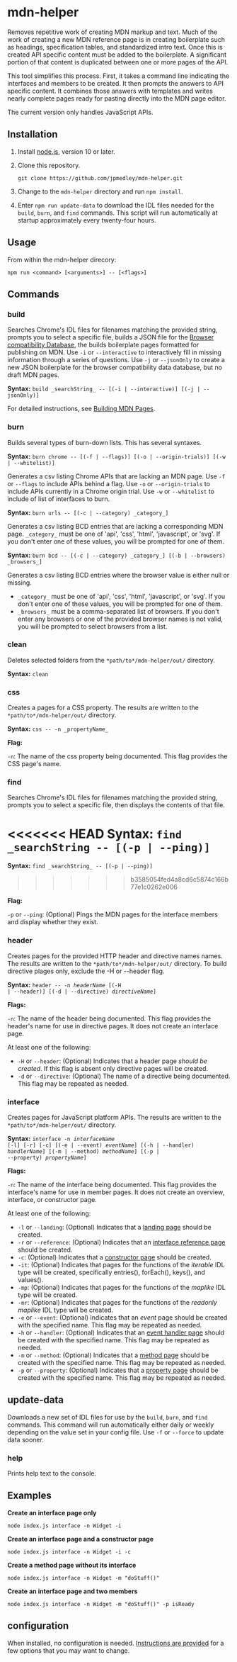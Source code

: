# mdn-helper
Removes repetitive work of creating MDN markup and text. Much of the work of creating a new MDN reference page is in creating  boilerplate such as headings, specification tables, and standardized intro text. Once this is created API specific content must be added to the boilerplate. A significant portion of that content is duplicated between one or more pages of the API.

This tool simplifies this process. First, it takes a command line indicating the interfaces and members to be created. It then prompts the answers to API specific content. It combines those answers with templates and writes nearly complete pages ready for pasting directly into the MDN page editor.

The current version only handles JavaScript APIs.

## Installation

1. Install [node.js](https://nodejs.org), version 10 or later.

1. Clone this repository.

   `git clone https://github.com/jpmedley/mdn-helper.git`

1. Change to the `mdn-helper` directory and run `npm install`.

1. Enter `npm run update-data` to download the IDL files needed for the `build`, `burn`, and `find` commands. This script will run automatically at startup approximately every twenty-four hours.

## Usage

From within the mdn-helper direcory:

  `npm run <command> [<arguments>] -- [<flags>]`

## Commands

### build

Searches Chrome's IDL files for filenames matching the provided string, prompts you to select a specific file, builds a JSON file for the [Browser compatibility Database](https://github.com/mdn/browser-compat-data), the builds boilerplate pages formatted for publishing on MDN. Use `-i` or `--interactive` to interactively fill in missing information through a series of questions. Use `-j` or `--jsonOnly` to create a new JSON boilerplate for the browser compatibility data database, but no draft MDN pages.

**Syntax:** `build _searchString_ -- [(-i | --interactive)] [(-j | --jsonOnly)]`

For detailed instructions, see [Building MDN Pages](/help/BUILDING-PAGES.md).

### burn

Builds several types of burn-down lists. This has several syntaxes.

**Syntax:** `burn chrome -- [(-f | --flags)] [(-o | --origin-trials)] [(-w | --whitelist)]`

Generates a csv listing Chrome APIs that are lacking an MDN page. Use `-f` or `--flags` to include APIs behind a flag. Use `-o` or `--origin-trials` to include APIs currently in a Chrome origin trial. Use `-w` or `--whitelist` to include of list of interfaces to burn.

**Syntax:** `burn urls -- [(-c | --category) _category_]`

Generates a csv listing BCD entries that are lacking a corresponding MDN page. `_category_` must be one of 'api', 'css', 'html', 'javascript', or 'svg'. If you don't enter one of these values, you will be prompted for one of them.

**Syntax:** `burn bcd -- [(-c | --category) _category_] [(-b | --browsers) _browsers_]`

Generates a csv listing BCD entries where the browser value is either null or missing.

* `_category_` must be one of 'api', 'css', 'html', 'javascript', or 'svg'. If you don't enter one of these values, you will be prompted for one of them.
* `_browsers_` must be a comma-separated list of browsers. If you don't enter any browsers or one of the provided browser names is not valid, you will be prompted to select browsers from a list.

### clean

Deletes selected folders from the `*path/to*/mdn-helper/out/` directory.

**Syntax:** `clean`

### css

Creates a pages for a CSS property. The results are written to the `*path/to*/mdn-helper/out/` directory.

**Syntax:** `css -- -n _propertyName_`

**Flag:**

`-n`: The name of the css property being documented. This flag provides the CSS page\'s name.

### find

Searches Chrome's IDL files for filenames matching the provided string, prompts you to select a specific file, then displays the contents of that file.

<<<<<<< HEAD
**Syntax:** `find _searchString -- [(-p | --ping)]`
=======
**Syntax:** `find _searchString_ -- [(-p | --ping)]`
>>>>>>> b3585054fed4a8cd6c5874c166b77e1c0262e006

**Flag:**

`-p` or `--ping`: (Optional) Pings the MDN pages for the interface members and
display whether they exist.

### header

Creates pages for the provided HTTP header and directive names names. The results are written to the `*path/to*/mdn-helper/out/` directory. To build directive plages only, exclude the -H or --header flag.

**Syntax:** <code>header -- -n _headerName_ [(-H | --header)] [(-d | --directive) _directiveName_]</code>

**Flags:**

`-n`: The name of the header being documented. This flag provides the header\'s name for use in directive pages. It does not create an interface page.

At least one of the following:
* `-H` or `--header`: (Optional) Indicates that a header page *should be created*. If this flag is absent only directive pages will be created.
* `-d` or `--directive`: (Optional) The name of a directive being documented. This flag may be repeated as needed.

### interface

Creates pages for JavaScript platform APIs. The results are written to the `*path/to*/mdn-helper/out/` directory.

**Syntax:** <code>interface -n _interfaceName_ [-l] [-r] [-c] [(-e | --event) _eventName_] [(-h | --handler) _handlerName_] [(-m | --method) _methodName_] [(-p | --property) _propertyName_]</code>

**Flags:**

`-n`: The name of the interface being documented. This flag provides the interface\'s name for use in member pages. It does not create an overview, interface, or constructor page.

At least one of the following:
* `-l` or `--landing`: (Optional) Indicates that a [landing page](https://developer.mozilla.org/en-US/docs/MDN/Contribute/Structures/Page_types/API_landing_page_template) should be created.
* `-r` or `--reference`: (Optional) Indicates that an [interface reference page](https://developer.mozilla.org/en-US/docs/MDN/Contribute/Structures/Page_types/API_reference_page_template) should be created.
* `-c`: (Optional) Indicates that a [constructor page](https://developer.mozilla.org/en-US/docs/MDN/Contribute/Structures/Page_types/API_constructor_subpage_template) should be created.
* `-it`: (Optional) Indicates that pages for the functions of the *iterable* IDL type will be created, specifically entries(), forEach(), keys(), and values().
* `-mp`: (Optional) Indicates that pages for the functions of the *maplike* IDL type will be created.
* `-mr`: (Optional) Indicates that pages for the functions of the *readonly maplike* IDL type will be created.
* `-e` or `--event`: (Optional) Indicates that an *event* page should be created with the specified name. This flag may be repeated as needed.
* `-h` or `--handler`: (Optional) Indicates that an [event handler page](https://developer.mozilla.org/en-US/docs/MDN/Contribute/Structures/Page_types/API_event_handler_subpage_template) should be created with the specified name. This flag may be repeated as needed.
* `-m` or `--method`: (Optional) Indicates that a [method page](https://developer.mozilla.org/en-US/docs/MDN/Contribute/Structures/Page_types/API_method_subpage_template) should be created with the specified name. This flag may be repeated as needed.
* `-p` or `--property`: (Optional) Indicates that a [property page](https://developer.mozilla.org/en-US/docs/MDN/Contribute/Structures/Page_types/API_property_subpage_template) should be created with the specified name. This flag may be repeated as needed.

## update-data

Downloads a new set of IDL files for use by the `build`, `burn`, and `find` commands. This command will run automatically either daily or weekly depending on the value set in your config file. Use `-f` or `--force` to update data sooner.

### help

Prints help text to the console.

## Examples

**Create an interface page only**

`node index.js interface -n Widget -i`

**Create an interface page and a constructor page**

`node index.js interface -n Widget -i -c`

**Create a method page without its interface**

`node index.js interface -n Widget -m "doStuff()"`

**Create an interface page and two members**

`node index.js interface -n Widget -m "doStuff()" -p isReady`

## configuration

When installed, no configuration is needed. [Instructions are provided](help/CONFIGURING.md) for a few options that you may want to change.
